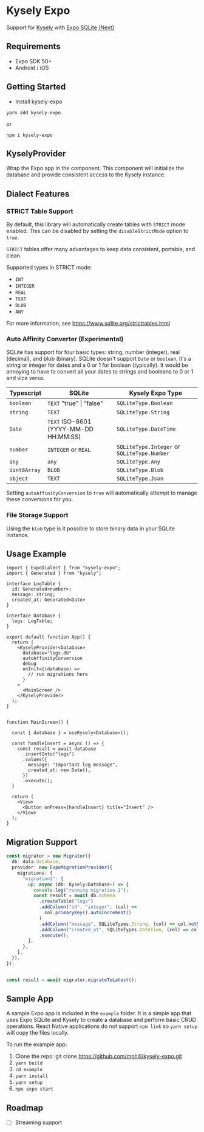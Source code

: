 # Kysely Expo
Support for [Kysely](https://github.com/kysely-org/kysely) with [Expo SQLite (Next)](https://docs.expo.dev/versions/v50.0.0/sdk/sqlite-next/)


## Requirements
* Expo SDK 50+
* Android / iOS

## Getting Started
- Install kysely-expo

`yarn add kysely-expo`

or 

`npm i kysely-expo`


## KyselyProvider
Wrap the Expo app in the <KyselyProvider> component.  This component will initialize the database and provide consistent access to the Kysely instance.

## Dialect Features

### STRICT Table Support
By default, this library will automatically create tables with `STRICT` mode enabled.  This can be disabled by setting the `disableStrictMode` option to `true`.

`STRICT` tables offer many advantages to keep data consistent, portable, and clean.

Supported types in STRICT mode:

- `INT`
- `INTEGER`
- `REAL`
- `TEXT`
- `BLOB`
- `ANY`

For more information, see https://www.sqlite.org/stricttables.html

### Auto Affinity Converter (Experimental)

SQLite has support for four basic types: string, number (integer), real (decimal), and blob (binary).  SQLite doesn't support `Date` or `boolean`, it's a string or integer for dates and a 0 or 1 for boolean (typically).  It would be annoying to have to convert all your dates to strings and booleans to 0 or 1 and vice versa.

| Typescript   | SQLite                       | Kysely Expo Type                                    |
| ------------ | ---------------------------- | ------------------------------------------ |
| `boolean`    | `TEXT` "true" \| "false"   | `SQLiteType.Boolean`                      |
| `string`     | `TEXT`                       | `SQLiteType.String`                       |
| `Date`       | `TEXT` ISO-8601 (YYYY-MM-DD HH:MM:SS) | `SQLiteType.DateTime`                     |
| `number`     | `INTEGER` or `REAL`        | `SQLiteType.Integer` or `SQLiteType.Number` |
| `any`        | `any`                        | `SQLiteType.Any`                          |
| `Uint8Array` | `BLOB`                       | `SQLiteType.Blob`                         |
| `object`     | `TEXT`                       | `SQLiteType.Json`                         |

Setting `autoAffinityConversion` to `true` will automatically attempt to manage these conversions for you. 

### File Storage Support

Using the `blob` type is it possible to store binary data in your SQLite instance. 


## Usage Example

```tsx
import { ExpoDialect } from "kysely-expo";
import { Generated } from "kysely";

interface LogTable {
  id: Generated<number>;
  message: string;
  created_at: Generated<Date>
}

interface Database {
  logs: LogTable;
}

export default function App() {
  return (
    <KyselyProvider<Database>
      database="logs.db"
      autoAffinityConversion
      debug
      onInit={(database) =>
        // run migrations here
      }
    >
      <MainScreen />
    </KyselyProvider>
  );
}


function MainScreen() {
        
  const { database } = useKysely<Database>();
  
  const handleInsert = async () => {
    const result = await database
      .insertInto("logs")
      .values({
        message: "Important log message",
        created_at: new Date(),
      })
      .execute();
  }

  return (
    <View>
      <Button onPress={handleInsert} title="Insert" />
    </View>
  );
}

```

## Migration Support


```ts
const migrator = new Migrator({
  db: data.database,
  provider: new ExpoMigrationProvider({
    migrations: {
      "migration1": {
        up: async (db: Kysely<Database>) => {
          console.log("running migration 1");
          const result = await db.schema
            .createTable("logs")
            .addColumn("id", "integer", (col) =>
              col.primaryKey().autoIncrement()
            )
            .addColumn("message", SQLiteTypes.String, (col) => col.notNull())
            .addColumn("created_at", SQLiteTypes.DateTime, (col) => col.notNull())
            .execute();
        },
      },
    },
  }),
});


const result = await migrator.migrateToLatest();

```

## Sample App

A sample Expo app is included in the `example` folder.  It is a simple app that uses Expo SQLite and Kysely to create a database and perform basic CRUD operations.  React Native applications do not support `npm link` so `yarn setup` will copy the files locally.

To run the example app:

1. Clone the repo: git clone https://github.com/mphill/kysely-expo.git
2. `yarn build`
3. `cd example`
4. `yarn install`
5. `yarn setup`
6. `npx expo start`

## Roadmap

- [ ] Streaming support